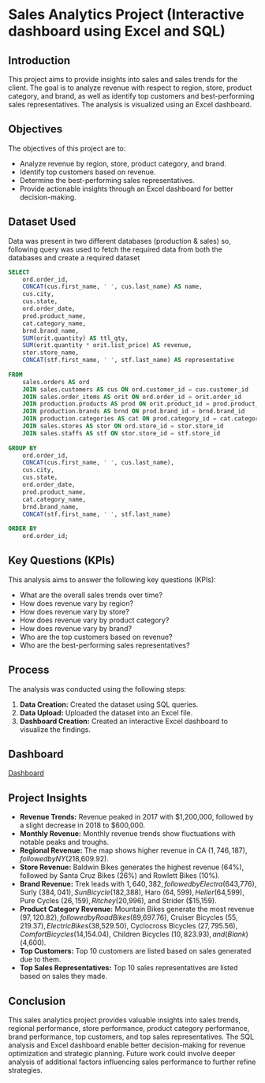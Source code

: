 # Sales Analytics Project (Interactive dashboard using Excel and SQL)

## Introduction
This project aims to provide insights into sales and sales trends for the client. The goal is to analyze revenue with respect to region, store, product category, and brand, as well as identify top customers and best-performing sales representatives. The analysis is visualized using an Excel dashboard.

## Objectives
The objectives of this project are to:
- Analyze revenue by region, store, product category, and brand.
- Identify top customers based on revenue.
- Determine the best-performing sales representatives.
- Provide actionable insights through an Excel dashboard for better decision-making.

## Dataset Used
Data was present in two different databases (production & sales) so, following query was used to fetch the required data from both the databases and create a required dataset

```sql
SELECT
    ord.order_id, 
    CONCAT(cus.first_name, ' ', cus.last_name) AS name, 
    cus.city, 
    cus.state, 
    ord.order_date, 
    prod.product_name, 
    cat.category_name, 
    brnd.brand_name, 
    SUM(orit.quantity) AS ttl_qty, 
    SUM(orit.quantity * orit.list_price) AS revenue, 
    stor.store_name,
    CONCAT(stf.first_name, ' ', stf.last_name) AS representative
    
FROM 
    sales.orders AS ord
    JOIN sales.customers AS cus ON ord.customer_id = cus.customer_id 
    JOIN sales.order_items AS orit ON ord.order_id = orit.order_id 
    JOIN production.products AS prod ON orit.product_id = prod.product_id 
    JOIN production.brands AS brnd ON prod.brand_id = brnd.brand_id 
    JOIN production.categories AS cat ON prod.category_id = cat.category_id
    JOIN sales.stores AS stor ON ord.store_id = stor.store_id
    JOIN sales.staffs AS stf ON stor.store_id = stf.store_id
    
GROUP BY
    ord.order_id, 
    CONCAT(cus.first_name, ' ', cus.last_name), 
    cus.city, 
    cus.state, 
    ord.order_date, 
    prod.product_name, 
    cat.category_name, 
    brnd.brand_name,
    CONCAT(stf.first_name, ' ', stf.last_name)
    
ORDER BY
    ord.order_id;
```



## Key Questions (KPIs)
This analysis aims to answer the following key questions (KPIs):
- What are the overall sales trends over time?
- How does revenue vary by region?
- How does revenue vary by store?
- How does revenue vary by product category?
- How does revenue vary by brand?
- Who are the top customers based on revenue?
- Who are the best-performing sales representatives?

## Process
The analysis was conducted using the following steps:
1. **Data Creation:** Created the dataset using SQL queries.
2. **Data Upload:** Uploaded the dataset into an Excel file.
3. **Dashboard Creation:** Created an interactive Excel dashboard to visualize the findings.

## Dashboard
[Dashboard](https://github.com/harshavardhandeore/Sales-Analytics/raw/main/Dashboard.jpg)

## Project Insights
- **Revenue Trends:** Revenue peaked in 2017 with $1,200,000, followed by a slight decrease in 2018 to $600,000.
- **Monthly Revenue:** Monthly revenue trends show fluctuations with notable peaks and troughs.
- **Regional Revenue:** The map shows higher revenue in CA ($1,746,187), followed by NY ($218,609.92).
- **Store Revenue:** Baldwin Bikes generates the highest revenue (64%), followed by Santa Cruz Bikes (26%) and Rowlett Bikes (10%).
- **Brand Revenue:** Trek leads with $1,640,382, followed by Electra ($643,776), Surly ($384,041), Sun Bicycle ($182,388), Haro ($64,599), Heller ($64,599), Pure Cycles ($26,159), Ritchey ($20,996), and Strider ($15,159).
- **Product Category Revenue:** Mountain Bikes generate the most revenue ($97,120.82), followed by Road Bikes ($89,697.76), Cruiser Bicycles ($55,219.37), Electric Bikes ($38,529.50), Cyclocross Bicycles ($27,795.56), Comfort Bicycles ($14,154.04), Children Bicycles ($10,823.93), and (Blank) ($4,600).
- **Top Customers:** Top 10 customers are listed based on sales generated due to them.
- **Top Sales Representatives:** Top 10 sales representatives are listed based on sales they made.

## Conclusion
This sales analytics project provides valuable insights into sales trends, regional performance, store performance, product category performance, brand performance, top customers, and top sales representatives. The SQL analysis and Excel dashboard enable better decision-making for revenue optimization and strategic planning. Future work could involve deeper analysis of additional factors influencing sales performance to further refine strategies.



